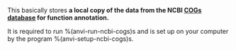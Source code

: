 This basically stores **a local copy of the data from the NCBI [COGs database](https://www.ncbi.nlm.nih.gov/pmc/articles/PMC102395/) for function annotation.** 

It is required to run %(anvi-run-ncbi-cogs)s and is set up on your computer by the program %(anvi-setup-ncbi-cogs)s. 

